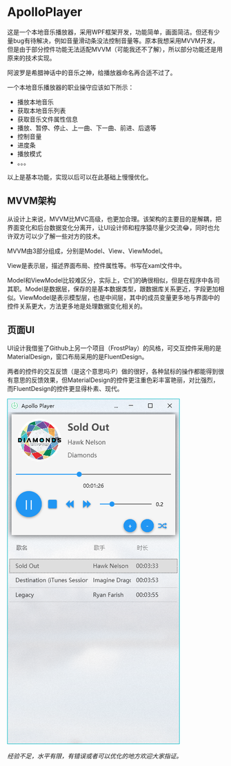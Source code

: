 # ApolloPlayer

这是一个本地音乐播放器，采用WPF框架开发，功能简单，画面简洁。但还有少量bug有待解决，例如音量滑动条没法控制音量等。原本我想采用MVVM开发，但是由于部分控件功能无法适配MVVM（可能我还不了解），所以部分功能还是用原来的技术实现。

阿波罗是希腊神话中的音乐之神，给播放器命名再合适不过了。

一个本地音乐播放器的职业操守应该如下所示：

- 播放本地音乐
- 获取本地音乐列表
- 获取音乐文件属性信息
- 播放、暂停、停止、上一曲、下一曲、前进、后退等
- 控制音量
- 进度条
- 播放模式
- 。。。

以上是基本功能，实现以后可以在此基础上慢慢优化。

## MVVM架构

从设计上来说，MVVM比MVC高级，也更加合理。该架构的主要目的是解耦，把界面变化和后台数据变化分离开，让UI设计师和程序猿尽量少交流😂，同时也允许双方可以少了解一些对方的技术。

MVVM由3部分组成，分别是Model、View、ViewModel。

View是表示层，描述界面布局、控件属性等。书写在xaml文件中。

Model和ViewModel比较难区分，实际上，它们的确很相似，但是在程序中各司其职。Model是数据层，保存的是基本数据类型，跟数据库关系更近，字段更加相似。ViewModel是表示模型层，也是中间层，其中的成员变量更多地与界面中的控件关系更大，方法更多地是处理数据变化相关的。

## 页面UI

UI设计我借鉴了Github上另一个项目（FrostPlay）的风格，可交互控件采用的是MaterialDesign，窗口布局采用的是FluentDesign。

两者的控件的交互反馈（是这个意思吗:P）做的很好，各种鼠标的操作都能得到很有意思的反馈效果，但MaterialDesign的控件更注重色彩丰富艳丽，对比强烈，而FluentDesign的控件更显得朴素、现代。

![](./screenshot/Apolloplayer2.png)

*经验不足，水平有限，有错误或者可以优化的地方欢迎大家指证。*

